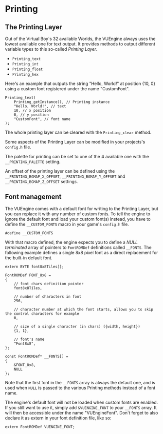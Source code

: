 Printing
========

The Printing Layer
------------------

Out of the Virtual Boy's 32 available Worlds, the VUEngine always uses the lowest available one for text 
output. It provides methods to output different variable types to this so-called *Printing Layer*.

- `Printing_text`
- `Printing_int`
- `Printing_float`
- `Printing_hex`

Here's an example that outputs the string "Hello, World!" at position {10, 0} using a custom font
registered under the name "CustomFont".

    Printing_text(
        Printing_getInstance(), // Printing instance
        "Hello, World!", // text
        10, // x position
        0, // y position
        "CustomFont", // font name
    );

The whole printing layer can be cleared with the `Printing_clear` method.

Some aspects of the Printing Layer can be modified in your projects's `config.h` file.

The palette for printing can be set to one of the 4 available one with the
`__PRINTING_PALETTE` setting.

An offset of the printing layer can be defined using the
`__PRINTING_BGMAP_X_OFFSET`, `__PRINTING_BGMAP_Y_OFFSET` and
`__PRINTING_BGMAP_Z_OFFSET` settings.


Font management
---------------

The VUEngine comes with a default font for writing to the Printing Layer, but you can replace it with any number of custom fonts. To tell the engine to ignore the default font and load your custom font(s) instead, you have to define the `__CUSTOM_FONTS` macro in your game's `config.h` file.

    #define __CUSTOM_FONTS

With that macro defined, the engine expects you to define a *NULL terminated* array of pointers to `FontROMDef` definitions called `__FONTS`. The following example defines a single 8x8 pixel font as a direct replacement for the built-in default font.

    extern BYTE font8x8Tiles[];
    
    FontROMDef FONT_8x8 =
    {
        // font chars definition pointer
        font8x8Tiles,
        
        // number of characters in font
        256,
        
        // character number at which the font starts, allows you to skip the control characters for example
        0,
        
        // size of a single character (in chars) ({width, height})
        {1, 1},
        
        // font's name
        "Font8x8",
    };
    
    const FontROMDef* __FONTS[] =
    {
        &FONT_8x8,
        NULL
    };

Note that the first font in the `__FONTS` array is always the default one, and is used when `NULL` is passed to the various Printing methods instead of a font name.

The engine's default font will not be loaded when custom fonts are enabled. If you still want to use it, simply add `&VUENGINE_FONT` to your `__FONTS` array. It will then be accessible under the name "VUEngineFont". Don't forget to also declare it as extern in your font definition file, like so:

    extern FontROMDef VUENGINE_FONT;
